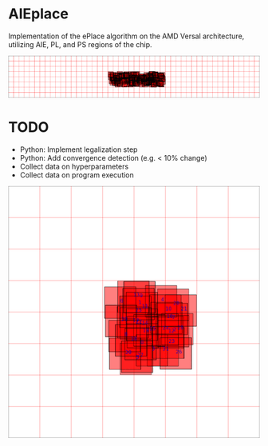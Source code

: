# AIEplace
Implementation of the ePlace algorithm on the AMD Versal architecture, utilizing AIE, PL, and PS regions of the chip.

![Python implementation of AIEplace 8x48](images/AIEplace_8x48.gif)

# TODO
* Python: Implement legalization step
* Python: Add convergence detection (e.g. < 10% change)
* Collect data on hyperparameters
* Collect data on program execution

![Python implementation of AIEplace 8x8](images/AIEplace_8x8.gif)

